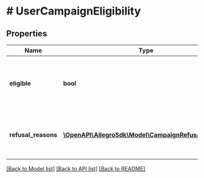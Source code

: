 # # UserCampaignEligibility

## Properties

Name | Type | Description | Notes
------------ | ------------- | ------------- | -------------
**eligible** | **bool** | Information whether user is eligible to participate in this campaign. |
**refusal_reasons** | [**\OpenAPI\AllegroSdk\Model\CampaignRefusalReason[]**](CampaignRefusalReason.md) | Information why user is not able to participate in the campaign. |

[[Back to Model list]](../../README.md#models) [[Back to API list]](../../README.md#endpoints) [[Back to README]](../../README.md)
